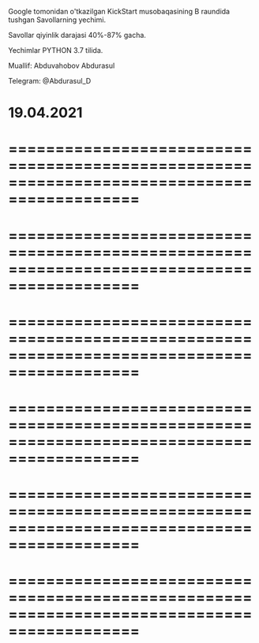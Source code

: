 Google tomonidan o'tkazilgan KickStart musobaqasining B raundida tushgan Savollarning yechimi.

Savollar qiyinlik darajasi 40%-87% gacha.

Yechimlar PYTHON 3.7 tilida. 

Muallif: Abduvahobov Abdurasul

Telegram: @Abdurasul_D

19.04.2021
============================================================================================
============================================================================================
============================================================================================
============================================================================================
============================================================================================
============================================================================================
============================================================================================
============================================================================================
============================================================================================
============================================================================================
============================================================================================
============================================================================================
============================================================================================
